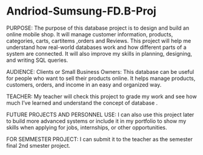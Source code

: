 # Andriod-Sumsung-FD.B-Proj
PURPOSE:
The purpose of this database project is to design and build an online mobile shop. It will manage
customer information, products, categories, carts, cartitems ,orders and Reviews. This project
will help me understand how real-world databases work and how different parts of a system are
connected. It will also improve my skills in planning, designing, and writing SQL queries.

AUDIENCE:
Clients or Small Business Owners: This database can be useful for people who want to sell their
products online. It helps manage products, customers, orders, and income in an easy and
organized way.

TEACHER:
My teacher will check this project to grade my work and see how much I’ve learned and
understand the concept of database .

FUTURE PROJECTS AND PERSONNEL USE:
I can also use this project later to build more advanced systems or include it in my portfolio to
show my skills when applying for jobs, internships, or other opportunities.

FOR SEMMESTER PROJECT:
I can submit it to the teacher as the semester final 2nd smester project.
